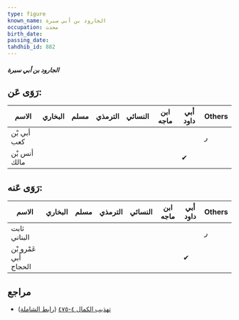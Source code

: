 ```yaml
---
type: figure
known_name: الجارود بن أبي سبرة
occupation: محدث
birth_date:
passing_date:
tahdhib_id: 882
---
```

##### الجارود بن أبي سبرة

## رَوَى عَن:
| الاسم        | البخاري | مسلم | الترمذي | النسائي | ابن ماجه | أبي داود | Others |
| ------------ | ------- | ---- | ------- | ------- | -------- | -------- | ------ |
| أبي بْن كعب  |         |      |         |         |          |          | ر      |
| أنس بْن مالك |         |      |         |         |          | ✔        |        |
## رَوَى عَنه:
| الاسم                  | البخاري | مسلم | الترمذي | النسائي | ابن ماجه | أبي داود | Others |
| ---------------------- | ------- | ---- | ------- | ------- | -------- | -------- | ------ |
| ثابت البناني           |         |      |         |         |          |          | ر      |
| عَمْرو بْن أَبي الحجاج |         |      |         |         |          | ✔        |        |
## مراجع
- [تهذيب الكمال ٤-٤٧٥](obsidian://open?vault=Tahdhib-al-Kamal&file=Figures/٨٨٢-الجارود%20بن%20أبي%20سبرة) ([رابط الشاملة](https://shamela.ws/book/3722/1989))